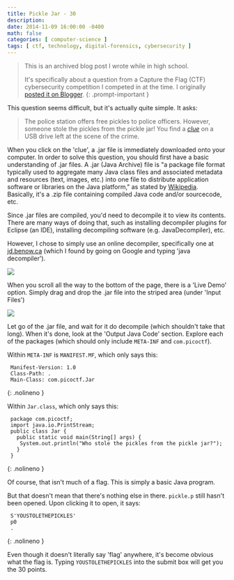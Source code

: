 ```yaml
---
title: Pickle Jar - 30
description: 
date: 2014-11-09 16:00:00 -0400
math: false
categories: [ computer-science ]
tags: [ ctf, technology, digital-forensics, cybersecurity ]
---
```

> This is an archived blog post I wrote while in high school.
> 
> It's specifically about a question from a Capture the Flag (CTF) cybersecurity competition I competed in at the time. I originally [posted it on Blogger](https://lynkos420.blogspot.com/2014/11/pickle-jar-30.html).
{: .prompt-important }

This question seems difficult, but it's actually quite simple. It asks:

> The police station offers free pickles to police officers. However, someone stole the pickles from the pickle jar! You find a [_clue_](https://picoctf.com/problem-static/forensics/pickle-jar/pickle.jar) on a USB drive left at the scene of the crime.

When you click on the 'clue', a .jar file is immediately downloaded onto your computer. In order to solve this question, you should first have a basic understanding of .jar files. A .jar (Java Archive) file is "a package file format typically used to aggregate many Java class files and associated metadata and resources (text, images, etc.) into one file to distribute application software or libraries on the Java platform," as stated by [Wikipedia](http://en.wikipedia.org/wiki/JAR_%28file_format%29). Basically, it's a .zip file containing compiled Java code and/or sourcecode, etc.

Since .jar files are compiled, you'd need to decompile it to view its contents. There are many ways of doing that, such as installing decompiler plugins for Eclipse (an IDE), installing decompiling software (e.g. JavaDecompiler), etc.

However, I chose to simply use an online decompiler, specifically one at [jd.benow.ca](http://jd.benow.ca) (which I found by going on Google and typing 'java decompiler').

![](https://blogger.googleusercontent.com/img/b/R29vZ2xl/AVvXsEielXUrDAmSVYSO3ycji_Tf7ss3uvbLei_XmI1ybQXjAoNxWx_fgbrx4Tv9C7ntl42LGuwhcVU5L2zHvpQknEX28Mn2Ku6T7c2O67msrThgbbdsCsrEpGJkBFUHUeNLhyphenhyphenRelEBjFn05e2w/s1600/Screen+Shot+2014-11-09+at+3.46.27+PM.png)

When you scroll all the way to the bottom of the page, there is a 'Live Demo' option. Simply drag and drop the .jar file into the striped area (under 'Input Files')

![](https://blogger.googleusercontent.com/img/b/R29vZ2xl/AVvXsEg3VcAoB04QVh9Mi7FfGO9MBgHR3KTBcBQbJ4p8EBlCZUj7HkFra0vLgNL4G1s6RfyOMIuzhTNLPG2emUsbIAF3MZnb3K0z91zw0-Tehl8qFbxT2a2KebVkIEeVlbV8uWuetAyZPBl0EVw/s1600/rsz_screen_shot_2014-11-09_at_34819_pm.png)

Let go of the .jar file, and wait for it do decompile (which shouldn't take that long). When it's done, look at the 'Output Java Code' section. Explore each of the packages (which should only include `META-INF` and `com.picoctf`).

Within `META-INF` is `MANIFEST.MF`, which only says this:

```
 Manifest-Version: 1.0
 Class-Path: .
 Main-Class: com.picoctf.Jar
```
{: .nolineno }

Within `Jar.class`, which only says this:
```
 package com.picoctf;
 import java.io.PrintStream;
 public class Jar {
   public static void main(String[] args) {
    System.out.println("Who stole the pickles from the pickle jar?");
   }
 }
```
{: .nolineno }

Of course, that isn't much of a flag. This is simply a basic Java program.

But that doesn't mean that there's nothing else in there. `pickle.p` still hasn't been opened. Upon clicking it to open, it says:

```
 S'YOUSTOLETHEPICKLES'
 p0
 .
```
{: .nolineno }

Even though it doesn't literally say 'flag' anywhere, it's become obvious what the flag is. Typing `YOUSTOLETHEPICKLES` into the submit box will get you the 30 points.
